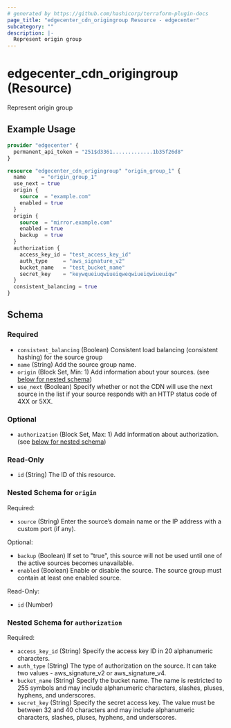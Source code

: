 ```yaml
---
# generated by https://github.com/hashicorp/terraform-plugin-docs
page_title: "edgecenter_cdn_origingroup Resource - edgecenter"
subcategory: ""
description: |-
  Represent origin group
---
```


# edgecenter_cdn_origingroup (Resource)

Represent origin group

## Example Usage

```terraform
provider "edgecenter" {
  permanent_api_token = "251$d3361.............1b35f26d8"
}

resource "edgecenter_cdn_origingroup" "origin_group_1" {
  name     = "origin_group_1"
  use_next = true
  origin {
    source  = "example.com"
    enabled = true
  }
  origin {
    source  = "mirror.example.com"
    enabled = true
    backup  = true
  }
  authorization {
    access_key_id = "test_access_key_id"
    auth_type     = "aws_signature_v2"
    bucket_name   = "test_bucket_name"
    secret_key    = "keywqueiuqwiueiqweqwiueiqwiueuiqw"
  }
  consistent_balancing = true
}
```

<!-- schema generated by tfplugindocs -->
## Schema

### Required

- `consistent_balancing` (Boolean) Consistent load balancing (consistent hashing) for the source group
- `name` (String) Add the source group name.
- `origin` (Block Set, Min: 1) Add information about your sources. (see [below for nested schema](#nestedblock--origin))
- `use_next` (Boolean) Specify whether or not the CDN will use the next source in the list if your source responds with an HTTP status code of 4XX or 5XX.

### Optional

- `authorization` (Block Set, Max: 1) Add information about authorization. (see [below for nested schema](#nestedblock--authorization))

### Read-Only

- `id` (String) The ID of this resource.

<a id="nestedblock--origin"></a>
### Nested Schema for `origin`

Required:

- `source` (String) Enter the source’s domain name or the IP address with a custom port (if any).

Optional:

- `backup` (Boolean) If set to "true", this source will not be used until one of the active sources becomes unavailable.
- `enabled` (Boolean) Enable or disable the source. The source group must contain at least one enabled source.

Read-Only:

- `id` (Number)


<a id="nestedblock--authorization"></a>
### Nested Schema for `authorization`

Required:

- `access_key_id` (String) Specify the access key ID in 20 alphanumeric characters.
- `auth_type` (String) The type of authorization on the source. It can take two values - aws_signature_v2 or aws_signature_v4.
- `bucket_name` (String) Specify the bucket name. The name is restricted to 255 symbols and may include alphanumeric characters, slashes, pluses, hyphens, and underscores.
- `secret_key` (String) Specify the secret access key. The value must be between 32 and 40 characters and may include alphanumeric characters, slashes, pluses, hyphens, and underscores.
